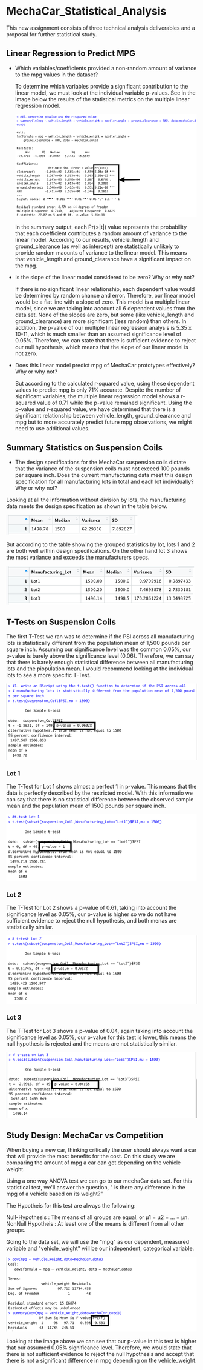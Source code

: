# MechaCar_Statistical_Analysis
This new assignment consists of three technical analysis deliverables and a proposal for further statistical study. 

## Linear Regression to Predict MPG

- Which variables/coefficients provided a non-random amount of variance to the mpg values in the dataset?

    To determine which variables provide a significant contribution to the linear model, we must look at the individual variable p-values. See in the image below the results of the statistical metrics on the multiple linear regression model.

    ![Statistical_Summary](/Images/Multipe_Linear_Reg.png)

    In the summary output, each Pr(>|t|) value represents the probability that each coefficient contributes a random amount of variance to the linear model. According to our results, vehicle_length and ground_clearance (as well as intercept) are statistically unlikely to provide random maounts of variance to the linear model. This means that vehicle_length and ground_clearance have a significant impact on the mpg.

- Is the slope of the linear model considered to be zero? Why or why not?

    If there is no significant linear relationship, each dependent value would be determined by random chance and error. Therefore, our linear model would be a flat line with a slope of zero.
    This model is a multiple linear model, since we are taking into account all 6 dependent values from the data set. None of the slopes are zero, but some (like vehicle_length and ground_clearance) are more significant (less random) than others.
    In addition, the p-value of our multiple linear regression analysis is 5.35 x 10-11, which is much smaller than an assumed significance level of 0.05%. Therefore, we can state that there is sufficient evidence to reject our null hypothesis, which means that the slope of our linear model is not zero.

- Does this linear model predict mpg of MechaCar prototypes effectively? Why or why not?

    But according to the calculated r-squared value, using these dependent values to predict mpg is only 71% accurate. Despite the number of significant variables, the multiple linear regression model shows a r-squared value of 0.71 while the p-value remained significant. Using the p-value and r-squared value, we have determined that there is a significant relationship between vehicle_length, ground_clearance and mpg but to more accurately predict future mpg observations, we might need to use additional values. 


## Summary Statistics on Suspension Coils

- The design specifications for the MechaCar suspension coils dictate that the variance of the suspension coils must not exceed 100 pounds per square inch. Does the current manufacturing data meet this design specification for all manufacturing lots in total and each lot individually? Why or why not?

Looking at all the information without division by lots, the manufacturing data meets the design specification as shown in the table below.

![Summary](/Images/Summary.png)

But according to the table showing the grouped statistics by lot, lots 1 and 2 are both well within design specifications. On the other hand lot 3 shows the most variance and exceeds the manufacturers specs.

![Grouped_Summary](/Images/Grouped_Summary.png)


## T-Tests on Suspension Coils

The first T-Test we ran was to determine if the PSI across all manufacturing lots is statistically different from the population mean of 1,500 pounds per square inch. Assuming our significance level was the common 0.05%, our p-value is barely above the significance level (0.06). Therefore, we can say that there is barely enough statistical difference between all manufacturing lots and the piopulation mean. I would recommend looking at the individual lots to see a more specific T-Test.

![all_lots_ttest](/Images/all_lots.png)

### Lot 1

The T-Test for Lot 1 shows almost a perfect 1 in p-value. This means that the data is perfectly described by the restricted model. With this informatio we can say that there is no statistical difference between the observed sample mean and the population mean of 1500 pounds per square inch.

![Lot1](/Images/Lot1.png)

### Lot 2

The T-Test for Lot 2 shows a p-value of 0.61, taking into account the significance level as 0.05%, our p-value is higher so we do not have sufficient evidence to reject the null hypothesis, and both menas are statistically similar.

![lot2](/Images/Lot2.png)

### Lot 3

The T-Test for Lot 3 shows a p-value of 0.04, again taking into account the significance level as 0.05%, our p-value for this test is lower, this means the null hypothesis is rejected and the means are not statistically similar.

![lot3](/Images/Lot3.png)

## Study Design: MechaCar vs Competition

When buying a new car, thinking critically the user should always want a car that will provide the most benefits for the cost. On this study we are comparing the amount of mpg a car can get depending on the vehicle weight.

Using a one way ANOVA test we can go to our mechaCar data set. For this statistical test, we'll answer the question, " is there any difference in the mpg of a vehicle based on its weight?"

The Hypotheis for this test are always the following:

Null-Hypothesis : The means of all groups are equal, or µ1 = µ2 = … = µn.
NonNull Hypotheis : At least one of the means is different from all other groups.

Going to the data set, we will use the "mpg" as our dependent, measured variable and "vehicle_weight" will be our independent, categorical variable.

![ANOVA](/Images/ANOVA.png)

Looking at the image above we can see that our p-value in this test is higher that our assumed 0.05% significance level. Therefore, we would state that there is not sufficient evidence to reject the null hypothesis and accept that there is not a significant difference in mpg depending on the vehicle_weight.
